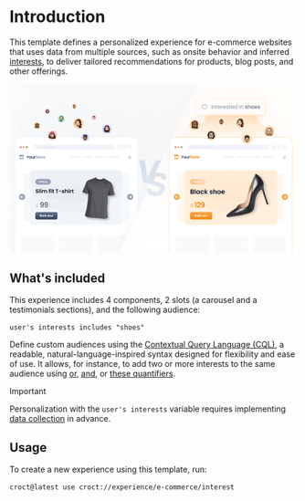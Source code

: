 # Introduction

This template defines a personalized experience for e-commerce websites that uses data from multiple sources, such as
onsite behavior and inferred [interests](https://docs.croct.com/reference/cql/data-types/user#user-interests-prop), to
deliver tailored recommendations for products, blog posts, and other offerings.

![A split-screen comparison image showing two versions of an online store home page. The left side shows the default content with no special offers, and the right side shows personalized content based on the user's interests in shoes.](./intro-illustration.png)

## What's included

This experience includes 4 components, 2 slots (a carousel and a testimonials sections), and the following audience:

```cql
user's interests includes "shoes"
```

Define custom audiences using the [Contextual Query Language (CQL)](https://docs.croct.com/reference/cql/introduction),
a readable, natural-language-inspired syntax designed for flexibility and ease of use. It allows, for instance, to add
two or more interests to the same audience
using [or](https://docs.croct.com/reference/cql/expressions/operations/logical#or), [and](https://docs.croct.com/reference/cql/expressions/operations/logical#and),
or [these quantifiers](https://docs.croct.com/reference/cql/expressions/quantifiers).

> [!IMPORTANT]
> Personalization with the `user's interests` variable requires
> implementing [data collection](https://docs.croct.com/reference/sdk/javascript/data-collection) in advance.

## Usage

To create a new experience using this template, run:

```croct-cmd
croct@latest use croct://experience/e-commerce/interest
```
